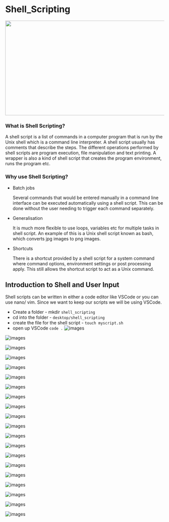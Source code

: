 # Shell_Scripting

<img src='images/shell.webp' width='950' height='300'>

### **What is Shell Scripting?**

A shell script is a list of commands in a computer program that is run by the Unix shell which is a command line interpreter. A shell script usually has comments that describe the steps. The different operations performed by shell scripts are program execution, file manipulation and text printing. A wrapper is also a kind of shell script that creates the program environment, runs the program etc.

### **Why use Shell Scripting?**

- Batch jobs

    Several commands that would be entered manually in a command line interface can be executed automatically using a shell script. This can be done without the user needing to trigger each command separately.

- Generalisation

    It is much more flexible to use loops, variables etc for multiple tasks in shell script. An example of this is a Unix shell script known as bash, which converts jpg images to png images.

- Shortcuts

    There is a shortcut provided by a shell script for a system command where command options, environment settings or post processing apply. This still allows the shortcut script to act as a Unix command.
## Introduction to Shell and User Input

Shell scripts can be written in either a code editor like VSCode or you can use nano/ vim.
Since we want to keep our scripts we will be using VSCode. 

- Create a folder - mkdir `shell_scripting`
- cd into the folder - `desktop/shell_scripting`
- create the file for the shell script - `touch myscript.sh`
- open up VSCode `code .`
![images](images/Screenshot_1.png)

![images](images/Screenshot_2.png)

![images](images/Screenshot_3.png)

![images](images/Screenshot_4.png)

![images](images/Screenshot_5.png)

![images](images/Screenshot_6.png)

![images](images/Screenshot_7.png)

![images](images/Screenshot_8.png)

![images](images/Screenshot_9.png)

![images](images/Screenshot_10.png)

![images](images/Screenshot_11.png)

![images](images/Screenshot_12.png)

![images](images/Screenshot_13.png)

![images](images/Screenshot_14.png)

![images](images/Screenshot_15.png)

![images](images/Screenshot_16.png)

![images](images/Screenshot_17.png)

![images](images/Screenshot_18.png)

![images](images/Screenshot_20.png)

![images](images/Screenshot_21.png)